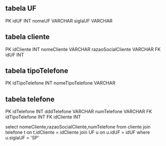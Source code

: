 tabela UF
---------
PK idUF INT
nomeUF VARCHAR
siglaUF VARCHAR


tabela cliente
--------------
PK idCliente INT
nomeCliente VARCHAR
razaoSocialCliente VARCHAR
FK idUF INT


tabela tipoTelefone
-------------------
PK idTipoTelefone INT
nomeTipoTelefone VARCHAR


tabela telefone
---------------
PK idTelefone INT
dddTelefone VARCHAR
numTelefone VARCHAR
FK idTipoTelefone INT
FK idCliente INT


select nomeCliente,razaoSocialCliente,numTelefone
from cliente
join telefone t on t.idCliente = idCliente
join UF u on u.idUF = idUF
where u.siglaUF = 'SP'